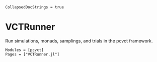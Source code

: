```@meta
CollapsedDocStrings = true
```

# VCTRunner

Run simulations, monads, samplings, and trials in the pcvct framework.

```@autodocs
Modules = [pcvct]
Pages = ["VCTRunner.jl"]
```